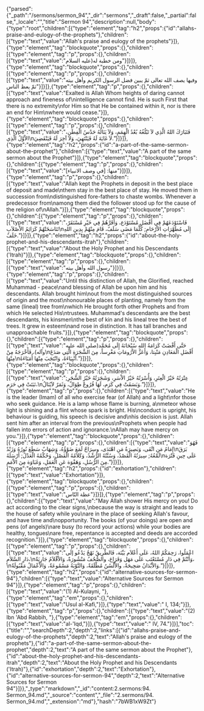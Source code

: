 {"parsed":{"_path":"/sermons/sermon_94","_dir":"sermons","_draft":false,"_partial":false,"_locale":"","title":"Sermon 94","description":null,"body":{"type":"root","children":[{"type":"element","tag":"h2","props":{"id":"allahs-praise-and-eulogy-of-the-prophets"},"children":[{"type":"text","value":"Allah's praise and eulogy of the prophets"}]},{"type":"element","tag":"blockquote","props":{},"children":[{"type":"element","tag":"p","props":{},"children":[{"type":"text","value":"ومن خطبة له(عليه السلام"}]}]},{"type":"element","tag":"blockquote","props":{},"children":[{"type":"element","tag":"p","props":{},"children":[{"type":"text","value":"وفيها يصف الله تعالى ثمّ يبين فضل الرسول الكريم وأهل بيته ثمّ يعظ الناس"}]}]},{"type":"element","tag":"p","props":{},"children":[{"type":"text","value":"Exalted is Allah Whom heights of daring cannot approach and fineness of\nintelligence cannot find. He is such First that there is no extremity\nfor Him so that He be contained within it, nor is there an end for Him\nwhere would cease."}]},{"type":"element","tag":"blockquote","props":{},"children":[{"type":"element","tag":"p","props":{},"children":[{"type":"text","value":"فَتَبَارَكَ اللهُ الَّذِي لاَ تَبْلُغُهُ بُعْدُ الْهِمَمِ، وَلاَ يَنَالُهُ حَدْسُ الْفِطَنِ، الاْوَّلُ الَّذِي\nلاَ غَايَةَ لَهُ فَيَنْتَهِيَ، وَلاَ آخِرَ لَهُ فَيَنْقَضِيَ."}]}]},{"type":"element","tag":"h2","props":{"id":"a-part-of-the-same-sermon-about-the-prophet"},"children":[{"type":"text","value":"A part of the same sermon about the Prophet"}]},{"type":"element","tag":"blockquote","props":{},"children":[{"type":"element","tag":"p","props":{},"children":[{"type":"text","value":"منها: [في وصف الانبياء]"}]}]},{"type":"element","tag":"p","props":{},"children":[{"type":"text","value":"Allah kept the Prophets in deposit in the best place of deposit and made\nthem stay in the best place of stay. He moved them in succession from\ndistinguished fore-fathers to chaste wombs. Whenever a predecessor from\namong them died the follower stood up for the cause of the religion of\nAllah."}]},{"type":"element","tag":"blockquote","props":{},"children":[{"type":"element","tag":"p","props":{},"children":[{"type":"text","value":"فَاسْتَوْدَعَهُمْ فِي أَفْضَلِ مُسْتَوْدَع، وَأَقَرَّهُمْ فِي خَيْرِ مُسْتَقَرّ، تَنَاسَخَتْهُمْ كَرَائِمُ الاْصْلاَبِ\nإِلَى مُطَهَّرَاتِ الاْرْحَامِ; كُلَّمَا مَضَى سَلَفٌ، قَامَ مِنْهُمْ بِدِينِ اللهِ خَلَفٌ."}]}]},{"type":"element","tag":"h2","props":{"id":"about-the-holy-prophet-and-his-descendants-itrah"},"children":[{"type":"text","value":"About the Holy Prophet and his Descendants ('Itrah)"}]},{"type":"element","tag":"blockquote","props":{},"children":[{"type":"element","tag":"p","props":{},"children":[{"type":"text","value":"رسول الله وأهل بيته"}]}]},{"type":"element","tag":"p","props":{},"children":[{"type":"text","value":"Until this distinction of Allah, the Glorified, reached Muhammad - peace\nand blessing of Allah be upon him and his descendants. Allah brought him\nout from the most distinguished sources of origin and the most\nhonourable places of planting, namely from the same (lineal) tree from\nwhich He brought forth other Prophets and from which He selected His\ntrustees. Muhammad's descendants are the best descendants, his kinsmen\nthe best of kin and his lineal tree the best of trees. It grew in esteem\nand rose in distinction. It has tall branches and unapproachable fruits."}]},{"type":"element","tag":"blockquote","props":{},"children":[{"type":"element","tag":"p","props":{},"children":[{"type":"text","value":"حَتَّى أَفْضَتْ كَرَامَةُ اللهِ سُبْحَانَهُ إِلَى مُحَمَّد(صلى الله عليه وآله)، فَأَخْرَجَهُ مِنْ\nأَفْضَلِ الْمَعَادِنِ مَنْبِتا، وَأَعَزِّ الاْرُومَاتِ مَغْرِساً، مِنَ الشَّجَرَةِ الَّتِي صَدَعَ مِنْهَا\nأَنْبِيَاءَهُ، وَانْتَجَبَ مِنْهَا أُمَنَاءَهُ."}]}]},{"type":"element","tag":"blockquote","props":{},"children":[{"type":"element","tag":"p","props":{},"children":[{"type":"text","value":"عِتْرَتُهُ خَيْرُ الْعِتَرِ، وَأُسْرَتُهُ خَيْرُ الاْسَرِ، وَشَجَرَتُهُ خَيْرُ الشَّجَرِ; نَبَتَتْ فِي حَرَم،\nوَبَسَقَتْ فِي كَرَم، لَهَا فُرُوعٌ طِوَالٌ، وَثَمَرٌ لاَيُنَالُ."}]}]},{"type":"element","tag":"p","props":{},"children":[{"type":"text","value":"He is the leader (Imam) of all who exercise fear (of Allah) and a light\nfor those who seek guidance. He is a lamp whose flame is burning, a\nmeteor whose light is shining and a flint whose spark is bright. His\nconduct is upright, his behaviour is guiding, his speech is decisive and\nhis decision is just. Allah sent him after an interval from the previous\nProphets when people had fallen into errors of action and ignorance.\nAllah may have mercy on you."}]},{"type":"element","tag":"blockquote","props":{},"children":[{"type":"element","tag":"p","props":{},"children":[{"type":"text","value":"فَهُوَ إِمَامُ مَنِ اتَّقَى، وَبَصِيرَةُ مَنِ اهْتَدَى، وسِرَاجٌ لَمَعَ ضَوْؤُهُ، وَشِهَابٌ سَطَعَ نُورُهُ وَزَنْدٌ\nبَرَقَ لَمْعُهُ; سِيرَتُهُ الْقَصْدُ، وَسُنَّتُهُ الرُّشْدُ، وَكَلاَمُهُ الْفَصْلُ، وَحُكْمُهُ الْعَدْلُ; أَرْسَلَهُ\nعَلَى حِينِ فَتْرَة مِنَ الرُّسُلِ، وَهَفْوَة عَنِ الْعَمَلِ، وَغَبَاوَة مِنَ الاْمَمِ."}]}]},{"type":"element","tag":"h2","props":{"id":"exhortation"},"children":[{"type":"text","value":"Exhortation"}]},{"type":"element","tag":"blockquote","props":{},"children":[{"type":"element","tag":"p","props":{},"children":[{"type":"text","value":"عظة النّاس"}]}]},{"type":"element","tag":"p","props":{},"children":[{"type":"text","value":"May Allah shower His mercy on you! Do act according to the clear signs,\nbecause the way is straight and leads to the house of safety while you\nare in the place of seeking Allah's favour, and have time and\nopportunity. The books (of your doings) are open and pens (of angels)\nare busy (to record your actions) while your bodies are healthy, tongues\nare free, repentance is accepted and deeds are accorded recognition."}]},{"type":"element","tag":"blockquote","props":{},"children":[{"type":"element","tag":"p","props":{},"children":[{"type":"text","value":"اعْمَلُوا، رَحِمَكُمُ اللهُ، عَلَى أَعْلاَم بَيِّنَة، فَالطَّرِيقُ نَهْجٌ يَدْعُو إلَى دَارِ السَّلاَمِ،\nوَأَنْتُمْ فِي دَارِ مُسْتَعْتَب عَلَى مَهَل وَفَرَاغ، والصُّحُفُ مَنْشُورَةٌ، وَالاْقْلاَمُ جَارِيَةٌ،\nوَالاْبْدَانُ صَحِيحَةٌ، والاْلْسُنُ مُطْلَقَةٌ، وَالتَّوْبَةُ مَسْمُوعَةٌ، وَالاْعْمَالُ مَقْبُولَةٌ."}]}]},{"type":"element","tag":"h2","props":{"id":"alternative-sources-for-sermon-94"},"children":[{"type":"text","value":"Alternative Sources for Sermon 94"}]},{"type":"element","tag":"p","props":{},"children":[{"type":"text","value":"(1) Al-Kulayni, "},{"type":"element","tag":"em","props":{},"children":[{"type":"text","value":"Usul al-Kafi,"}]},{"type":"text","value":" I, 134;"}]},{"type":"element","tag":"p","props":{},"children":[{"type":"text","value":"(2) Ibn 'Abd Rabbih, "},{"type":"element","tag":"em","props":{},"children":[{"type":"text","value":"al-'Iqd,"}]},{"type":"text","value":" IV, 74."}]}],"toc":{"title":"","searchDepth":2,"depth":2,"links":[{"id":"allahs-praise-and-eulogy-of-the-prophets","depth":2,"text":"Allah's praise and eulogy of the prophets"},{"id":"a-part-of-the-same-sermon-about-the-prophet","depth":2,"text":"A part of the same sermon about the Prophet"},{"id":"about-the-holy-prophet-and-his-descendants-itrah","depth":2,"text":"About the Holy Prophet and his Descendants ('Itrah)"},{"id":"exhortation","depth":2,"text":"Exhortation"},{"id":"alternative-sources-for-sermon-94","depth":2,"text":"Alternative Sources for Sermon 94"}]}},"_type":"markdown","_id":"content:2.sermons:94. Sermon_94.md","_source":"content","_file":"2.sermons/94. Sermon_94.md","_extension":"md"},"hash":"7bWB1xW9Zt"}
